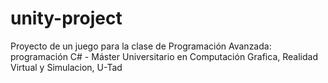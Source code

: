 # unity-project
Proyecto de un juego para la clase de Programación Avanzada: programación C# - Máster Universitario en Computación Grafica, Realidad Virtual y Simulacion, U-Tad
